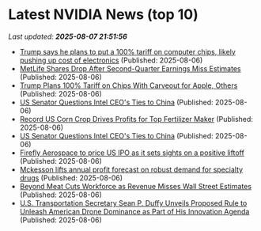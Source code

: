 # Latest NVIDIA News (top 10)
_Last updated: **2025-08-07 21:51:56**_

- [Trump says he plans to put a 100% tariff on computer chips, likely pushing up cost of electronics](https://www.clickondetroit.com/business/2025/08/06/trump-says-he-plans-to-put-a-100-tariff-on-computer-chips-likely-pushing-up-cost-of-electronics/) (Published: 2025-08-06)
- [MetLife Shares Drop After Second-Quarter Earnings Miss Estimates](https://biztoc.com/x/f082b83779d839e1) (Published: 2025-08-06)
- [Trump Plans 100% Tariff on Chips With Carveout for Apple, Others](https://biztoc.com/x/a3ecc26482ef8911) (Published: 2025-08-06)
- [US Senator Questions Intel CEO's Ties to China](https://me.pcmag.com/en/processors/31567/us-senator-questions-intel-ceos-ties-to-china) (Published: 2025-08-06)
- [Record US Corn Crop Drives Profits for Top Fertilizer Maker](https://biztoc.com/x/c95954e03bf266a0) (Published: 2025-08-06)
- [US Senator Questions Intel CEO's Ties to China](https://uk.pcmag.com/processors/159458/us-senator-questions-intel-ceos-ties-to-china) (Published: 2025-08-06)
- [Firefly Aerospace to price US IPO as it sets sights on a positive liftoff](https://biztoc.com/x/affe5febf4c73866) (Published: 2025-08-06)
- [Mckesson lifts annual profit forecast on robust demand for specialty drugs](https://biztoc.com/x/454920638481d3a6) (Published: 2025-08-06)
- [Beyond Meat Cuts Workforce as Revenue Misses Wall Street Estimates](https://biztoc.com/x/ca3e161a3c9ad9f7) (Published: 2025-08-06)
- [U.S. Transportation Secretary Sean P. Duffy Unveils Proposed Rule to Unleash American Drone Dominance as Part of His Innovation Agenda](https://biztoc.com/x/6f097071cb0a7dd0) (Published: 2025-08-06)
